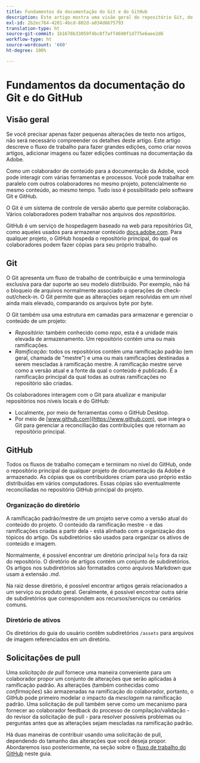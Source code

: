 ```yaml
---
title: Fundamentos da documentação do Git e do GitHub
description: Este artigo mostra uma visão geral do repositório Git, do repositório GitHub, como o conteúdo é organizado e as convenções de nomenclatura usadas para a documentação da Adobe.
exl-id: 2b2ec764-4201-4bcd-802d-a034d6675793
translation-type: ht
source-git-commit: 1b1678b33059f4bc8f7aff4690f1d775e6aee2d6
workflow-type: ht
source-wordcount: '660'
ht-degree: 100%

---
```


# Fundamentos da documentação do Git e do GitHub

## Visão geral

Se você precisar apenas fazer pequenas alterações de texto nos artigos, não será necessário compreender os detalhes deste artigo. Este artigo descreve o fluxo de trabalho para fazer grandes edições, como criar novos artigos, adicionar imagens ou fazer edições contínuas na documentação da Adobe.

Como um colaborador de conteúdo para a documentação da Adobe, você pode interagir com várias ferramentas e processos. Você pode trabalhar em paralelo com outros colaboradores no mesmo projeto, potencialmente no mesmo conteúdo, ao mesmo tempo. Tudo isso é possibilitado pelo software Git e GitHub.

O Git é um sistema de controle de versão aberto que permite colaboração. Vários colaboradores podem trabalhar nos arquivos dos *repositórios*.

GitHub é um serviço de hospedagem baseado na web para repositórios Git, como aqueles usados para armazenar conteúdo [docs.adobe.com](https://docs.adobe.com). Para qualquer projeto, o GitHub hospeda o repositório principal, do qual os colaboradores podem fazer cópias para seu próprio trabalho.

## Git

O Git apresenta um fluxo de trabalho de contribuição e uma terminologia exclusiva para dar suporte ao seu modelo distribuído. Por exemplo, não há o bloqueio de arquivos normalmente associado a operações de check-out/check-in. O Git permite que as alterações sejam resolvidas em um nível ainda mais elevado, comparando os arquivos byte por byte.

O Git também usa uma estrutura em camadas para armazenar e gerenciar o conteúdo de um projeto:

- *Repositório*: também conhecido como *repo*, esta é a unidade mais elevada de armazenamento. Um repositório contém uma ou mais ramificações.
- *Ramificação*: todos os repositórios contêm uma ramificação padrão (em geral, chamada de &quot;mestre&quot;) e uma ou mais ramificações destinadas a serem mescladas à ramificação mestre. A ramificação mestre serve como a versão atual e a fonte da qual o conteúdo é publicado. É a ramificação principal da qual todas as outras ramificações no repositório são criadas.

Os colaboradores interagem com o Git para atualizar e manipular repositórios nos níveis locais e do GitHub:

- Localmente, por meio de ferramentas como o GitHub Desktop.
- Por meio de [www.github.com](https://www.github.com), que integra o Git para gerenciar a reconciliação das contribuições que retornam ao repositório principal.

## GitHub

Todos os fluxos de trabalho começam e terminam no nível do GitHub, onde o repositório principal de qualquer projeto de documentação da Adobe é armazenado. As cópias que os contribuidores criam para uso próprio estão distribuídas em vários computadores. Essas cópias são eventualmente reconciliadas no repositório GitHub principal do projeto.

### Organização do diretório

A ramificação padrão/mestre de um projeto serve como a versão atual do conteúdo do projeto. O conteúdo da ramificação mestre - e das ramificações criadas a partir dela - está alinhado com a organização dos tópicos do artigo. Os subdiretórios são usados para organizar os ativos de conteúdo e imagem.

Normalmente, é possível encontrar um diretório principal `help` fora da raiz do repositório. O diretório de artigos contém um conjunto de subdiretórios. Os artigos nos subdiretórios são formatados como arquivos Markdown que usam a extensão *.md*.

Na raiz desse diretório, é possível encontrar artigos gerais relacionados a um serviço ou produto geral. Geralmente, é possível encontrar outra série de subdiretórios que correspondem aos recursos/serviços ou cenários comuns.

### Diretório de ativos

Os diretórios do guia do usuário contêm subdiretórios `/assets` para arquivos de imagem referenciados em um diretório.

<!--

### Markdown file template

For convenience, the root directory of each repository typically contains a Markdown template file named `template.md`. You can use this template file as a "starter file" if you need to create a new article for submission to the repository. The file contains:

- A **metadata header** at the top of the file, delineated by two, 3-hyphen lines. It contains the various tags used for tracking information related to the article. It also includes SEO optimizations and reporting processes that Adobe uses to evaluate the performance of the content. So the metadata is important!
- Various **examples of using Markdown** to format the elements of an article.
- General **instructions on the use of Markdown extensions**, which you can use for various types of alerts.
- Examples of **embedding video** by using an iframe.
- General **instructions on the use of docs.adobe.com extensions**, which you can use for special controls such as buttons and selectors.

-->

## Solicitações de pull

Uma *solicitação de pull* fornece uma maneira conveniente para um colaborador propor um conjunto de alterações que serão aplicadas à ramificação padrão. As alterações (também conhecidas como *confirmações*) são armazenadas na ramificação do colaborador, portanto, o GitHub pode primeiro modelar o impacto da *mesclagem* na ramificação padrão. Uma solicitação de pull também serve como um mecanismo para fornecer ao colaborador feedback do processo de compilação/validação - do revisor da solicitação de pull - para resolver possíveis problemas ou perguntas antes que as alterações sejam mescladas na ramificação padrão.

Há duas maneiras de contribuir usando uma solicitação de pull, dependendo do tamanho das alterações que você deseja propor. Abordaremos isso posteriormente, na seção sobre o [fluxo de trabalho do GitHub](local-repo.md) neste guia.
